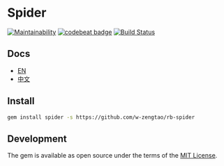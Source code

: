 # Spider
 [![Maintainability](https://api.codeclimate.com/v1/badges/a99a88d28ad37a79dbf6/maintainability)](https://codeclimate.com/github/codeclimate/codeclimate/maintainability) [![codebeat badge](https://codebeat.co/badges/28939564-2b04-4d35-8640-984adf16290d)](https://codebeat.co/projects/github-com-w-zengtao-rb-spider-master) [![Build Status](https://www.travis-ci.org/w-zengtao/rb-spider.svg?branch=master)](https://www.travis-ci.org/w-zengtao/rb-spider)


## Docs
* [EN](https://github.com/w-zengtao/rb-spider/blob/master/docs/README_CN.md)
* [中文](https://github.com/w-zengtao/rb-spider/blob/master/docs/README_CN.md)

## Install

```bash
gem install spider -s https://github.com/w-zengtao/rb-spider
```

## Development
The gem is available as open source under the terms of the [MIT License](https://opensource.org/licenses/MIT).
